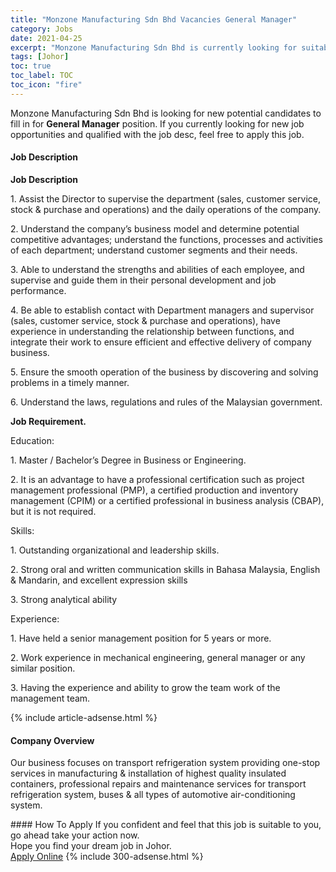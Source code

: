 ```yaml
---
title: "Monzone Manufacturing Sdn Bhd Vacancies General Manager" 
category: Jobs 
date: 2021-04-25 
excerpt: "Monzone Manufacturing Sdn Bhd is currently looking for suitable person to fill in the General Manager which based in Johor" 
tags: [Johor] 
toc: true 
toc_label: TOC 
toc_icon: "fire" 
--- 
```


<p>Monzone Manufacturing Sdn Bhd is looking for new potential candidates to fill in for <b>General Manager</b> position. If you currently looking for new job opportunities and qualified with the job desc, feel free to apply this job.
</p><div><div><h4>Job Description</h4></div><div><div><span><div><strong>Job Description</strong><br><p>1. Assist the Director to supervise the department (sales, customer service, stock &amp; purchase and operations) and the daily operations of the company.</p><p>2. Understand the company&#8217;s business model and determine potential competitive advantages; understand the functions, processes and activities of each department; understand customer segments and their needs.</p><p>3. Able to understand the strengths and abilities of each employee, and supervise and guide them in their personal development and job performance.</p><p>4. Be able to establish contact with Department managers and supervisor (sales, customer service, stock &amp; purchase and operations), have experience in understanding the relationship between functions, and integrate their work to ensure efficient and effective delivery of company business.</p><p>5. Ensure the smooth operation of the business by discovering and solving problems in a timely manner.</p><p>6. Understand the laws, regulations and rules of the Malaysian government.</p><strong>Job Requirement.</strong><br><p><span>Education:</span></p><p>1. Master / Bachelor&#8217;s Degree in Business or Engineering.</p><p>2. It is an advantage to have a professional certification such as project management professional (PMP), a certified production and inventory management (CPIM) or a certified professional in business analysis (CBAP), but it is not required.</p><p><span>Skills:</span></p><p>1. Outstanding organizational and leadership skills.</p><p>2. Strong oral and written communication skills in Bahasa Malaysia, English &amp; Mandarin, and excellent expression skills</p><p>3. Strong analytical ability</p><p><span>Experience:</span></p><p><span>1.</span> Have held a senior management position for 5 years or more.</p><p>2. Work experience in mechanical engineering, general manager or any similar position.</p><p>3. Having the experience and ability to grow the team work of the management team.</p></div></span></div></div></div> 
{% include article-adsense.html %} 
<div><div><h4>Company Overview</h4></div><div><div><span><div><p>Our business focuses on transport refrigeration system providing one-stop services in manufacturing &amp; installation of highest quality insulated containers, professional repairs and maintenance services for transport refrigeration system, buses &amp; all types of automotive air-conditioning system.</p></div></span></div></div></div> 
#### How To Apply 
If you confident and feel that this job is suitable to you, go ahead take your action now. <br/> 
Hope you find your dream job in Johor. <br/> 
<a href="https://www.jobstreet.com.my/en/job/general-manager-4537504?jobId=jobstreet-my-job-4537504&" class="btn btn--info" target="_blank" rel="nofollow noopenner">Apply Online</a> 
{% include 300-adsense.html %} 